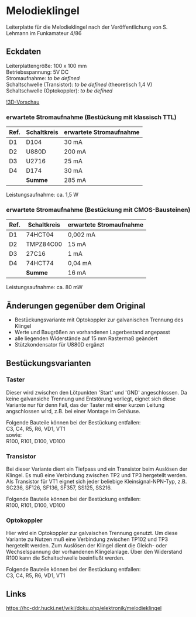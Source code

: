 # Melodieklingel

Leiterplatte für die Melodieklingel nach der Veröffentlichung von S. Lehmann im Funkamateur 4/86

## Eckdaten
Leiterplattengröße: 100 x 100 mm  
Betriebsspannung: 5V DC  
Stromaufnahme: *to be defined*  
Schaltschwelle (Transistor):   *to be defined* (theoretisch 1,4 V)  
Schaltschwelle (Optokoppler):  *to be defined*  

[!3D-Vorschau](https://github.com/boert/Melodieklingel/blob/master/Melodieklingel__Vorschau.png)


### erwartete Stromaufnahme (Bestückung mit klassisch TTL)

| Ref. | Schaltkreis | erwartete Stromaufnahme |
| ---- | ----------- | ----------------------- |
| D1   | D104        |  30 mA                  |
| D2   | U880D       | 200 mA                  |
| D3   | U2716       |  25 mA                  |
| D4   | D174        |  30 mA                  |
|      | **Summe**   | 285 mA                  |

Leistungsaufnahme: ca. 1,5 W

### erwartete Stromaufnahme (Bestückung mit CMOS-Bausteinen)

| Ref. | Schaltkreis | erwartete Stromaufnahme |
| ---- | ----------- | ----------------------- |
| D1   | 74HCT04     |   0,002 mA              |
| D2   | TMPZ84C00   |  15     mA              |
| D3   | 27C16       |   1     mA              |
| D4   | 74HCT74     |   0,04  mA              |
|      | **Summe**   |  16     mA              |

Leistungsaufnahme: ca. 80 mW


## Änderungen gegenüber dem Original
- Bestückungsvariante mit Optokoppler zur galvanischen Trennung des Klingel
- Werte und Baugrößen an vorhandenen Lagerbestand angepasst
- alle liegenden Widerstände auf 15 mm Rastermaß geändert
- Stützkondensator für U880D ergänzt

## Bestückungsvarianten
### Taster
Dieser wird zwischen den Lötpunkten 'Start' und 'GND' angeschlossen.
Da keine galvansiche Trennung und Entstörung vorliegt, eignet sich diese Variante nur für denn Fall, das der Taster mit einer kurzen Leitung angschlossen wird, z.B. bei einer Montage im Gehäuse.

Folgende Bauteile können bei der Bestückung entfallen:  
C3, C4, R5, R6, VD1, VT1  
sowie:  
R100, R101, D100, VD100  

### Transistor
Bei dieser Variante dient ein Tiefpass und ein Transistor beim Auslösen der Klingel. Es muß eine Verbindung zwischen TP2 und TP3 hergetellt werden.
Als Transistor für VT1 eignet sich jeder beliebige Kleinsignal-NPN-Typ, z.B. SC236, SF126, SF136, SF357, SS125, SS216.

Folgende Bauteile können bei der Bestückung entfallen:  
R100, R101, D100, VD100  

### Optokoppler
Hier wird ein Optokoppler zur galvaischen Trennung genutzt.
Um diese Variante zu Nutzen muß eine Verbindung zwischen TP102 und TP3 hergetellt werden.
Zum Auslösen der Klingel dient die Gleich- oder Wechselspannung der vorhandenen Klingelanlage. Über den Widerstand R100 kann die Schaltschwelle beeinflußt werden.

Folgende Bauteile können bei der Bestückung entfallen:  
C3, C4, R5, R6, VD1, VT1  

## Links
https://hc-ddr.hucki.net/wiki/doku.php/elektronik/melodieklingel
